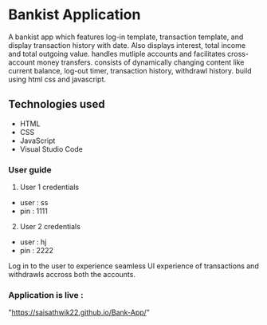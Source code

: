# Bankist Application

A bankist app which features log-in template, transaction template, and display transaction history with date.
Also displays interest, total income and total outgoing value.
handles mutliple accounts and facilitates cross-account money transfers.
consists of dynamically changing content like current balance, log-out timer, transaction history, withdrawl history.
build using html css and javascript.

## Technologies used
- HTML
- CSS
- JavaScript
- Visual Studio Code

### User guide
1. User 1 credentials
- user : ss
- pin : 1111

2. User 2 credentials
- user : hj
- pin : 2222

Log in to the user to experience seamless UI experience of transactions and withdrawls accross both the accounts.

### Application is live :
"https://saisathwik22.github.io/Bank-App/"
